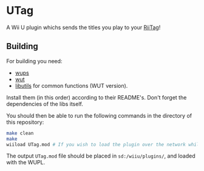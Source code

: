 UTag
===
A Wii U plugin whichs sends the titles you play to your [RiiTag](https://tag.rc24.xyz/)!

## Building
For building you need:
* [wups](https://github.com/Maschell/WiiUPluginSystem)
* [wut](https://github.com/decaf-emu/wut)
* [libutils](https://github.com/Maschell/libutils/tree/wut) for common functions (WUT version).

Install them (in this order) according to their README's. Don't forget the dependencies of the libs itself.

You should then be able to run the following commands in the directory of this repository:
```bash
make clean
make
wiiload UTag.mod # If you wish to load the plugin over the network while the WUPL is running on the target console
```
The output `UTag.mod` file should be placed in `sd:/wiiu/plugins/`, and loaded with the WUPL.
